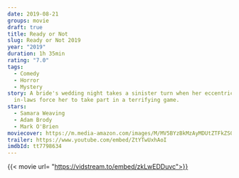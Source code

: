 ```yaml
---
date: 2019-08-21
groups: movie
draft: true
title: Ready or Not
slug: Ready or Not 2019
year: "2019"
duration: 1h 35min
rating: "7.0"
tags:
  - Comedy
  - Horror
  - Mystery
story: A bride's wedding night takes a sinister turn when her eccentric new
  in-laws force her to take part in a terrifying game.
stars:
  - Samara Weaving
  - Adam Brody
  - Mark O'Brien
moviecover: https://m.media-amazon.com/images/M/MV5BYzBkMzAyMDUtZTFkZS00OWUyLTgwM2ItNGI3MTQ5NzA3NTVkXkEyXkFqcGdeQXVyMTkxNjUyNQ@@._V1_UX182_CR0,0,182,268_AL_.jpg
trailer: https://www.youtube.com/embed/ZtYTwUxhAoI
imdbId: tt7798634
---
```


{{< movie url= "https://vidstream.to/embed/zkLwEDDuvc">}}
